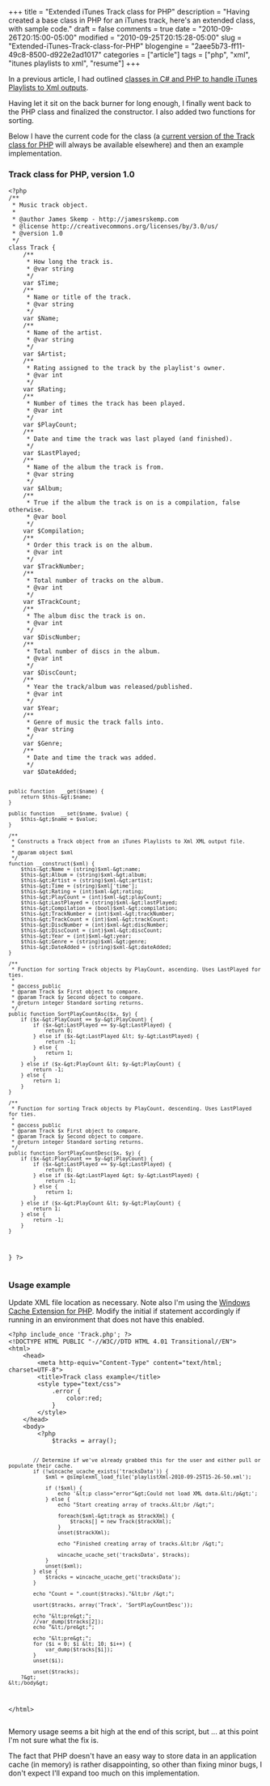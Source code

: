 +++
title = "Extended iTunes Track class for PHP"
description = "Having created a base class in PHP for an iTunes track, here's an extended class, with sample code."
draft = false
comments = true
date = "2010-09-26T20:15:00-05:00"
modified = "2010-09-25T20:15:28-05:00"
slug = "Extended-iTunes-Track-class-for-PHP"
blogengine = "2aee5b73-ff11-49c8-8500-d922e2ad1017"
categories = ["article"]
tags = ["php", "xml", "itunes playlists to xml", "resume"]
+++

<p>In a previous article, I had outlined&nbsp;<a href="http://strivinglife.com/words/post/iTunes-Track-class-in-C-sharp-and-PHP.aspx">classes in C# and PHP to handle&nbsp;iTunes Playlists to Xml outputs</a>.</p>
<p>Having let it sit on the back burner for long enough, I finally went back to the PHP class and finalized the constructor. I also added two functions for sorting.</p>
<p>Below I have the current code for the class (a <a rel="external download" href="http://media.jamesrskemp.com/articles/Track.php.txt">current version of the Track class for PHP</a> will always be available elsewhere) and then an example implementation.</p>
<h3>Track class for PHP, version 1.0</h3>
<pre class="code"><code class="php">&lt;?php
/**
 * Music track object.
 *
 * @author James Skemp - http://jamesrskemp.com
 * @license http://creativecommons.org/licenses/by/3.0/us/
 * @version 1.0
 */
class Track {
	/**
	 * How long the track is.
	 * @var string
	 */
	var $Time;
	/**
	 * Name or title of the track.
	 * @var string
	 */
	var $Name;
	/**
	 * Name of the artist.
	 * @var string
	 */
	var $Artist;
	/**
	 * Rating assigned to the track by the playlist's owner.
	 * @var int
	 */
	var $Rating;
	/**
	 * Number of times the track has been played.
	 * @var int
	 */
	var $PlayCount;
	/**
	 * Date and time the track was last played (and finished).
	 */
	var $LastPlayed;
	/**
	 * Name of the album the track is from.
	 * @var string
	 */
	var $Album;
	/**
	 * True if the album the track is on is a compilation, false otherwise.
	 * @var bool
	 */
	var $Compilation;
	/**
	 * Order this track is on the album.
	 * @var int
	 */
	var $TrackNumber;
	/**
	 * Total number of tracks on the album.
	 * @var int
	 */
	var $TrackCount;
	/**
	 * The album disc the track is on.
	 * @var int
	 */
	var $DiscNumber;
	/**
	 * Total number of discs in the album.
	 * @var int
	 */
	var $DiscCount;
	/**
	 * Year the track/album was released/published.
	 * @var int
	 */
	var $Year;
	/**
	 * Genre of music the track falls into.
	 * @var string
	 */
	var $Genre;
	/**
	 * Date and time the track was added.
	 */
	var $DateAdded;

	public function  __get($name) {
		return $this-&gt;$name;
	}

	public function  __set($name, $value) {
		$this-&gt;$name = $value;
	}

	/**
	 * Constructs a Track object from an iTunes Playlists to Xml XML output file.
	 *
	 * @param object $xml
	 */
	function __construct($xml) {
		$this-&gt;Name = (string)$xml-&gt;name;
		$this-&gt;Album = (string)$xml-&gt;album;
		$this-&gt;Artist = (string)$xml-&gt;artist;
		$this-&gt;Time = (string)$xml['time'];
		$this-&gt;Rating = (int)$xml-&gt;rating;
		$this-&gt;PlayCount = (int)$xml-&gt;playCount;
		$this-&gt;LastPlayed = (string)$xml-&gt;lastPlayed;
		$this-&gt;Compilation = (bool)$xml-&gt;compilation;
		$this-&gt;TrackNumber = (int)$xml-&gt;trackNumber;
		$this-&gt;TrackCount = (int)$xml-&gt;trackCount;
		$this-&gt;DiscNumber = (int)$xml-&gt;discNumber;
		$this-&gt;DiscCount = (int)$xml-&gt;discCount;
		$this-&gt;Year = (int)$xml-&gt;year;
		$this-&gt;Genre = (string)$xml-&gt;genre;
		$this-&gt;DateAdded = (string)$xml-&gt;dateAdded;
	}

	/**
	 * Function for sorting Track objects by PlayCount, ascending. Uses LastPlayed for ties.
	 *
	 * @access public
	 * @param Track $x First object to compare.
	 * @param Track $y Second object to compare.
	 * @return integer Standard sorting returns.
	 */
	public function SortPlayCountAsc($x, $y) {
		if ($x-&gt;PlayCount == $y-&gt;PlayCount) {
			if ($x-&gt;LastPlayed == $y-&gt;LastPlayed) {
				return 0;
			} else if ($x-&gt;LastPlayed &lt; $y-&gt;LastPlayed) {
				return -1;
			} else {
				return 1;
			}
		} else if ($x-&gt;PlayCount &lt; $y-&gt;PlayCount) {
			return -1;
		} else {
			return 1;
		}
	}

	/**
	 * Function for sorting Track objects by PlayCount, descending. Uses LastPlayed for ties.
	 *
	 * @access public
	 * @param Track $x First object to compare.
	 * @param Track $y Second object to compare.
	 * @return integer Standard sorting returns.
	 */
	public function SortPlayCountDesc($x, $y) {
		if ($x-&gt;PlayCount == $y-&gt;PlayCount) {
			if ($x-&gt;LastPlayed == $y-&gt;LastPlayed) {
				return 0;
			} else if ($x-&gt;LastPlayed &gt; $y-&gt;LastPlayed) {
				return -1;
			} else {
				return 1;
			}
		} else if ($x-&gt;PlayCount &lt; $y-&gt;PlayCount) {
			return 1;
		} else {
			return -1;
		}
	}
}
?&gt;</code></pre>
<h3>Usage example</h3>
<p>Update XML file location as necessary. Note also I'm using the <a rel="external" href="http://www.iis.net/download/wincacheforphp">Windows Cache Extension for PHP</a>. Modify the initial if statement accordingly if running in an environment that does not have this enabled.</p>
<pre class="code"><code class="php">&lt;?php include_once 'Track.php'; ?&gt;
&lt;!DOCTYPE HTML PUBLIC "-//W3C//DTD HTML 4.01 Transitional//EN"&gt;
&lt;html&gt;
    &lt;head&gt;
        &lt;meta http-equiv="Content-Type" content="text/html; charset=UTF-8"&gt;
        &lt;title&gt;Track class example&lt;/title&gt;
		&lt;style type="text/css"&gt;
			.error {
				color:red;
			}
		&lt;/style&gt;
    &lt;/head&gt;
    &lt;body&gt;
        &lt;?php
			$tracks = array();

			// Determine if we've already grabbed this for the user and either pull or populate their cache.
			if (!wincache_ucache_exists('tracksData')) {
				$xml = @simplexml_load_file('playlistXml-2010-09-25T15-26-50.xml');

				if (!$xml) {
					echo '&lt;p class="error"&gt;Could not load XML data.&lt;/p&gt;';
				} else {
					echo "Start creating array of tracks.&lt;br /&gt;";

					foreach($xml-&gt;track as $trackXml) {
						$tracks[] = new Track($trackXml);
					}
					unset($trackXml);

					echo "Finished creating array of tracks.&lt;br /&gt;";

					wincache_ucache_set('tracksData', $tracks);
				}
				unset($xml);
			} else {
				$tracks = wincache_ucache_get('tracksData');
			}

			echo "Count = ".count($tracks)."&lt;br /&gt;";

			usort($tracks, array('Track', 'SortPlayCountDesc'));

			echo "&lt;pre&gt;";
			//var_dump($tracks[2]);
			echo "&lt;/pre&gt;";

			echo "&lt;pre&gt;";
			for ($i = 0; $i &lt; 10; $i++) {
				var_dump($tracks[$i]);
			}
			unset($i);

			unset($tracks);
        ?&gt;
    &lt;/body&gt;
&lt;/html&gt;</code></pre>
<p>Memory usage seems a bit high at the end of this script, but ... at this point I'm not sure what the fix is.</p>
<p>The fact that PHP doesn't have an easy way to&nbsp;store data in an&nbsp;application cache (in memory) is rather disappointing, so other than fixing minor bugs, I don't expect I'll expand too much on this implementation.</p>
